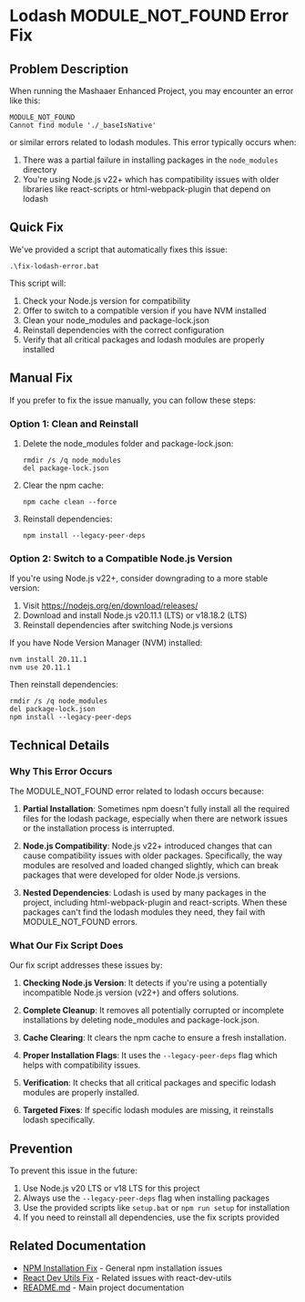 # Lodash MODULE_NOT_FOUND Error Fix

## Problem Description

When running the Mashaaer Enhanced Project, you may encounter an error like this:

```
MODULE_NOT_FOUND
Cannot find module './_baseIsNative'
```

or similar errors related to lodash modules. This error typically occurs when:

1. There was a partial failure in installing packages in the `node_modules` directory
2. You're using Node.js v22+ which has compatibility issues with older libraries like react-scripts or html-webpack-plugin that depend on lodash

## Quick Fix

We've provided a script that automatically fixes this issue:

```
.\fix-lodash-error.bat
```

This script will:
1. Check your Node.js version for compatibility
2. Offer to switch to a compatible version if you have NVM installed
3. Clean your node_modules and package-lock.json
4. Reinstall dependencies with the correct configuration
5. Verify that all critical packages and lodash modules are properly installed

## Manual Fix

If you prefer to fix the issue manually, you can follow these steps:

### Option 1: Clean and Reinstall

1. Delete the node_modules folder and package-lock.json:
   ```
   rmdir /s /q node_modules
   del package-lock.json
   ```

2. Clear the npm cache:
   ```
   npm cache clean --force
   ```

3. Reinstall dependencies:
   ```
   npm install --legacy-peer-deps
   ```

### Option 2: Switch to a Compatible Node.js Version

If you're using Node.js v22+, consider downgrading to a more stable version:

1. Visit https://nodejs.org/en/download/releases/
2. Download and install Node.js v20.11.1 (LTS) or v18.18.2 (LTS)
3. Reinstall dependencies after switching Node.js versions

If you have Node Version Manager (NVM) installed:
```
nvm install 20.11.1
nvm use 20.11.1
```

Then reinstall dependencies:
```
rmdir /s /q node_modules
del package-lock.json
npm install --legacy-peer-deps
```

## Technical Details

### Why This Error Occurs

The MODULE_NOT_FOUND error related to lodash occurs because:

1. **Partial Installation**: Sometimes npm doesn't fully install all the required files for the lodash package, especially when there are network issues or the installation process is interrupted.

2. **Node.js Compatibility**: Node.js v22+ introduced changes that can cause compatibility issues with older packages. Specifically, the way modules are resolved and loaded changed slightly, which can break packages that were developed for older Node.js versions.

3. **Nested Dependencies**: Lodash is used by many packages in the project, including html-webpack-plugin and react-scripts. When these packages can't find the lodash modules they need, they fail with MODULE_NOT_FOUND errors.

### What Our Fix Script Does

Our fix script addresses these issues by:

1. **Checking Node.js Version**: It detects if you're using a potentially incompatible Node.js version (v22+) and offers solutions.

2. **Complete Cleanup**: It removes all potentially corrupted or incomplete installations by deleting node_modules and package-lock.json.

3. **Cache Clearing**: It clears the npm cache to ensure a fresh installation.

4. **Proper Installation Flags**: It uses the `--legacy-peer-deps` flag which helps with compatibility issues.

5. **Verification**: It checks that all critical packages and specific lodash modules are properly installed.

6. **Targeted Fixes**: If specific lodash modules are missing, it reinstalls lodash specifically.

## Prevention

To prevent this issue in the future:

1. Use Node.js v20 LTS or v18 LTS for this project
2. Always use the `--legacy-peer-deps` flag when installing packages
3. Use the provided scripts like `setup.bat` or `npm run setup` for installation
4. If you need to reinstall all dependencies, use the fix scripts provided

## Related Documentation

- [NPM Installation Fix](NPM_INSTALLATION_FIX.md) - General npm installation issues
- [React Dev Utils Fix](REACT_DEV_UTILS_FIX.md) - Related issues with react-dev-utils
- [README.md](README.md) - Main project documentation